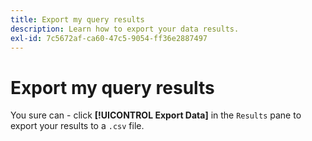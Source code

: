 ```yaml
---
title: Export my query results
description: Learn how to export your data results.
exl-id: 7c5672af-ca60-47c5-9054-ff36e2887497
---
```

# Export my query results

You sure can - click **[!UICONTROL Export Data]** in the `Results` pane to export your results to a `.csv` file.
